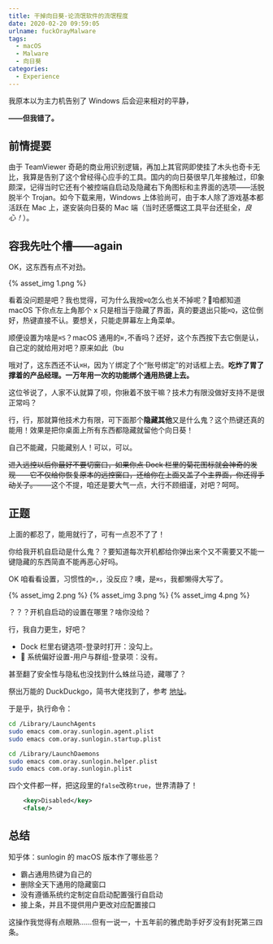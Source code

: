```yaml
---
title: 干掉向日葵-论流氓软件的流氓程度
date: 2020-02-20 09:59:05
urlname: fuckOrayMalware
tags:
  - macOS
  - Malware
  - 向日葵
categories:
  - Experience
---
```


我原本以为主力机告别了 Windows 后会迎来相对的平静，

**——但我错了。**

<!--more-->

## 前情提要

由于 TeamViewer 奇葩的商业用识别逻辑，再加上其官网即使挂了木头也奇卡无比，我算是告别了这个曾经得心应手的工具。国内的向日葵很早几年接触过，印象颇深，记得当时它还有个被控端自启动及隐藏右下角图标和主界面的选项——活脱脱半个 Trojan。如今下载来用，Windows 上体验尚可，由于本人除了游戏基本都活跃在 Mac 上，遂安装向日葵的 Mac 端（当时还感慨这工具平台还挺全，*良心！*）。

## 容我先吐个槽——again

OK，这东西有点不对劲。

{% asset_img 1.png %}

看着没问题是吧？我也觉得，可为什么我按`⌘Q`怎么也关不掉呢？咱都知道 macOS 下你点左上角那个 x 只是相当于隐藏了界面，真的要退出只能`⌘Q`，这位倒好，热键直接不认。要想关，只能走屏幕左上角菜单。

顺便设置为啥是`⌘S`？macOS 通用的`⌘,`不香吗？还好，这个东西按下去它倒是认，自己定的就给用对吧？原来如此（bu

哦对了，这东西还不认`⌘H`，因为丫绑定了个“账号绑定”的对话框上去。**吃炸了胃了撑着的产品经理。一万年用一次的功能绑个通用热键上去。**

这位爷说了，人家不认就算了呗，你揪着不放干嘛？技术力有限没做好支持不是很正常吗？

行，行，那就算他技术力有限，可下面那个**隐藏其他**又是什么鬼？这个热键还真的能用！效果是把你桌面上所有东西都隐藏就留他个向日葵！

自己不能藏，只能藏别人！可以，可以。

~~进入远控以后你最好不要切窗口，如果你点 Dock 栏里的菊花图标就会神奇的发现——它不仅给你恢复原本的远控窗口，还给你在上面又盖了个主界面，你还得手动关了。~~——这个不提，咱还是要大气一点，大行不顾细谨，对吧？呵呵。

## 正题

上面的都忍了，能用就行了，可有一点忍不了了！

你给我开机自启动是什么鬼？？要知道每次开机都给你弹出来个又不需要又不能一键隐藏的东西简直不能再恶心好吗。

OK 咱看看设置，习惯性的`⌘,`，没反应？噢，是`⌘s`，我都懒得大写了。

{% asset_img 2.png %}
{% asset_img 3.png %}
{% asset_img 4.png %}

？？？开机自启动的设置在哪里？啥你没给？

行，我自力更生，好吧？

* Dock 栏里右键选项-登录时打开：没勾上。
*  系统偏好设置-用户与群组-登录项：没有。

甚至翻了安全性与隐私也没找到什么蛛丝马迹，藏哪了？

祭出万能的 DuckDuckgo，简书大佬找到了，参考 [地址](https://www.jianshu.com/p/a20efbcc61dd)。

于是乎，执行命令：

```bash
cd /Library/LaunchAgents
sudo emacs com.oray.sunlogin.agent.plist
sudo emacs com.oray.sunlogin.startup.plist

cd /Library/LaunchDaemons
sudo emacs com.oray.sunlogin.helper.plist
sudo emacs com.oray.sunlogin.plist
```

四个文件都一样，把这段里的`false`改称`true`，世界清静了！
```xml
    <key>Disabled</key>
    <false/>
 ```

## 总结

知乎体：sunlogin 的 macOS 版本作了哪些恶？

* 霸占通用热键为自己的
* 删除全天下通用的隐藏窗口
* 没有遵循系统约定制定自启动配置强行自启动
* 接上条，并且不提供用户更改对应配置接口

这操作我觉得有点眼熟……但有一说一，十五年前的雅虎助手好歹没有封死第三四条。
